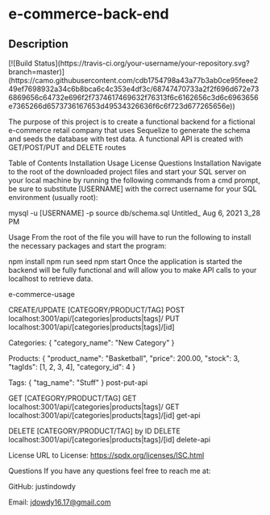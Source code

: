 <h1> e-commerce-back-end </h1>
<h2>Description</h2>
[![Build Status](https://travis-ci.org/your-username/your-repository.svg?branch=master)](https://camo.githubusercontent.com/cdb1754798a43a77b3ab0ce95feee249ef7698932a34c6b8bca6c4c353e4df3c/68747470733a2f2f696d672e736869656c64732e696f2f7374617469632f76313f6c6162656c3d6c6963656e7365266d6573736167653d49534326636f6c6f723d677265656e))


The purpose of this project is to create a functional backend for a fictional e-commerce retail company that uses Sequelize to generate the schema and seeds the database with test data. A functional API is created with GET/POST/PUT and DELETE routes

Table of Contents
Installation
Usage
License
Questions
Installation
Navigate to the root of the downloaded project files and start your SQL server on your local machine by running the following commands from a cmd prompt, be sure to substitute [USERNAME] with the correct username for your SQL environment (usually root):

mysql -u [USERNAME] -p
source db/schema.sql
Untitled_ Aug 6, 2021 3_28 PM

Usage
From the root of the file you will have to run the following to install the necessary packages and start the program:

npm install
npm run seed
npm start
Once the application is started the backend will be fully functional and will allow you to make API calls to your localhost to retrieve data.

e-commerce-usage

CREATE/UPDATE [CATEGORY/PRODUCT/TAG]
POST localhost:3001/api/[categories|products|tags]/
PUT localhost:3001/api/[categories|products|tags]/[id]

Categories: 
{
  "category_name": "New Category"
}

Products:
{
  "product_name": "Basketball",
  "price": 200.00,
  "stock": 3,
  "tagIds": [1, 2, 3, 4],
  "category_id": 4
}

Tags:
{
  "tag_name": "Stuff"
}
post-put-api

GET [CATEGORY/PRODUCT/TAG]
GET localhost:3001/api/[categories|products|tags]/
GET localhost:3001/api/[categories|products|tags]/[id]
get-api

DELETE [CATEGORY/PRODUCT/TAG] by ID
DELETE localhost:3001/api/[categories|products|tags]/[id]
delete-api

License
URL to License: https://spdx.org/licenses/ISC.html

Questions
If you have any questions feel free to reach me at:

GitHub: justindowdy

Email: jdowdy16.17@gmail.com
